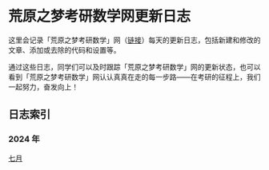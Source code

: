 # 荒原之梦考研数学网更新日志

这里会记录「荒原之梦考研数学」网（[链接](https://zhaokaifeng.com/)）每天的更新日志，包括新建和修改的文章、添加或去除的代码和设置等。

通过这些日志，同学们可以及时跟踪「荒原之梦考研数学」网的更新状态，也可以看到「荒原之梦考研数学」网认认真真在走的每一步路——在考研的征程上，我们一起努力，奋发向上！

## 日志索引

### 2024 年

[七月](2024/LOG-2024-07.md)